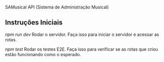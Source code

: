 SAMusical API (Sistema de Administração Musical)

## Instruções Iniciais

*npm run dev*
  Rodar o servidor. Faça isso para iniciar o servidor e acessar as rotas.

*npm test*
  Rodar os testes E2E. Faça isso para verificar se as rotas que criou estão funcionando como o esperado.